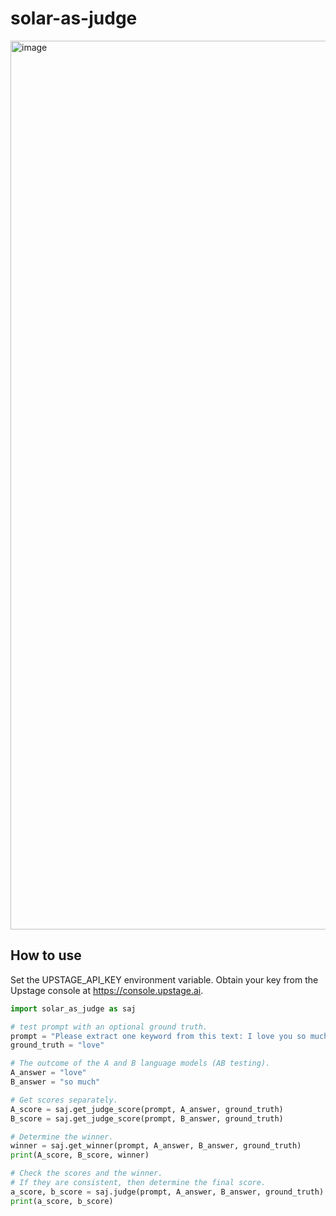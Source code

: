 # solar-as-judge
<img width="1422" alt="image" src="https://github.com/hunkim/solar-as-judge/assets/901975/738be829-1d20-4b9a-baad-e3f2c8d066c5">


## How to use
Set the UPSTAGE_API_KEY environment variable. Obtain your key from the Upstage console at <https://console.upstage.ai>.

```python
import solar_as_judge as saj

# test prompt with an optional ground truth.
prompt = "Please extract one keyword from this text: I love you so much"
ground_truth = "love"

# The outcome of the A and B language models (AB testing).
A_answer = "love"
B_answer = "so much"

# Get scores separately.
A_score = saj.get_judge_score(prompt, A_answer, ground_truth)
B_score = saj.get_judge_score(prompt, B_answer, ground_truth)

# Determine the winner.
winner = saj.get_winner(prompt, A_answer, B_answer, ground_truth)
print(A_score, B_score, winner)

# Check the scores and the winner. 
# If they are consistent, then determine the final score.
a_score, b_score = saj.judge(prompt, A_answer, B_answer, ground_truth)
print(a_score, b_score)
